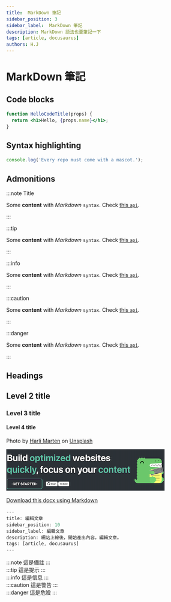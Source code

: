 ```yaml
---
title:  MarkDown 筆記
sidebar_position: 3
sidebar_label:  MarkDown 筆記
description: MarkDown 語法也要筆記一下
tags: [article, docusaurus]
authors: H.J
---
```



# MarkDown 筆記

## Code blocks

```jsx title="/src/components/HelloCodeTitle.js"
function HelloCodeTitle(props) {
  return <h1>Hello, {props.name}</h1>;
}
```

## Syntax highlighting

```js
console.log('Every repo must come with a mascot.');
```


## Admonitions

:::note Title

Some **content** with _Markdown_ `syntax`. Check [this `api`](#).

:::

:::tip

Some **content** with _Markdown_ `syntax`. Check [this `api`](#).

:::

:::info

Some **content** with _Markdown_ `syntax`. Check [this `api`](#).

:::

:::caution

Some **content** with _Markdown_ `syntax`. Check [this `api`](#).

:::

:::danger

Some **content** with _Markdown_ `syntax`. Check [this `api`](#).

:::


## Headings  

## Level 2 title

### Level 3 title

#### Level 4 title



Photo by <a href="https://unsplash.com/@harlimarten?utm_source=unsplash&utm_medium=referral&utm_content=creditCopyText">Harli  Marten</a> on <a href="https://unsplash.com/s/photos/sea?orientation=landscape&license=free&utm_source=unsplash&utm_medium=referral&utm_content=creditCopyText">Unsplash</a>
  
![Example banner](./../assets/docusaurus-asset-example-banner.png) 

[Download this docx using Markdown](./../assets/docusaurus-asset-example.docx)


```javascript title="實際模樣" showLineNumbers {2,4-5}
---
title: 編輯文章
sidebar_position: 10
sidebar_label: 編輯文章
description: 網站上線後，開始產出內容，編輯文章。
tags: [article, docusaurus]
---
```


:::note
這是備註
:::  
:::tip
這是提示
:::  
:::info
這是信息
:::  
:::caution
這是警告
:::  
:::danger
這是危險
:::

